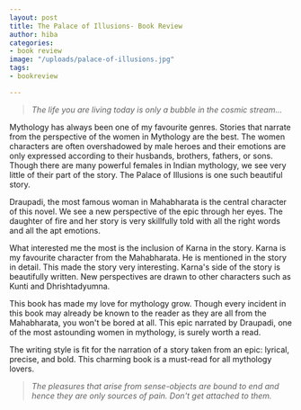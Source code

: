 ```yaml
---
layout: post
title: The Palace of Illusions- Book Review
author: hiba
categories:
- book review
image: "/uploads/palace-of-illusions.jpg"
tags:
- bookreview

---
```

> _The life you are living today is only a bubble in the cosmic stream..._

Mythology has always been one of my favourite genres. Stories that narrate from the perspective of the women in Mythology are the best. The women characters are often overshadowed by male heroes and their emotions are only expressed according to their husbands, brothers, fathers, or sons. Though there are many powerful females in Indian mythology, we see very little of their part of the story. The Palace of Illusions is one such beautiful story.

Draupadi, the most famous woman in Mahabharata is the central character of this novel. We see a new perspective of the epic through her eyes. The daughter of fire and her story is very skillfully told with all the right words and all the apt emotions.

What interested me the most is the inclusion of Karna in the story. Karna is my favourite character from the Mahabharata. He is mentioned in the story in detail. This made the story very interesting. Karna's side of the story is beautifully written. New perspectives are drawn to other characters such as Kunti and Dhrishtadyumna.

This book has made my love for mythology grow. Though every incident in this book may already be known to the reader as they are all from the Mahabharata, you won't be bored at all. This epic narrated by Draupadi, one of the most astounding women in mythology, is surely worth a read.

The writing style is fit for the narration of a story taken from an epic: lyrical, precise, and bold. This charming book is a must-read for all mythology lovers.

> _The pleasures that arise from sense-objects are bound to end and hence they are only sources of pain. Don't get attached to them._